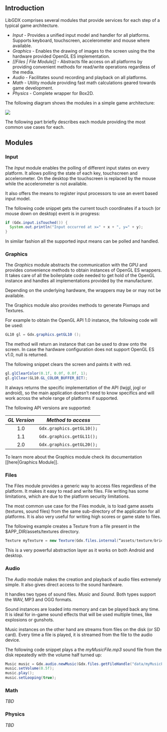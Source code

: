 ## Introduction ##

LibGDX comprises several modules that provide services for each step of a typical game architecture. 

 * *Input* - Provides a unified input model and handler for all platforms. Supports keyboard, touchscreen, accelerometer and mouse where available. 
 * *Graphics* - Enables the drawing of images to the screen using the the hardware provided OpenGL ES implementation.
 * *[[Files | File Module]]* - Abstracts file access on all platforms by providing convenient methods for read/write operations regardless of the media.
 * *Audio* - Facilitates sound recording and playback on all platforms.
 * *Math* - Utility module providing fast math calculations geared towards game development.
 * *Physics* - Complete wrapper for Box2D.

The following diagram shows the modules in a simple game architecture:

![](http://libgdx.googlecode.com/svn/wiki/img/modules_overview_diagram.png)

The following part briefly describes each module providing the most common use cases for each.

## Modules ##

### Input ###
The _Input_ module enables the polling of different input states on every platform. 
It allows polling the state of each key, touchscreen and accelerometer. On the desktop the touchscreen is replaced by the mouse while the accelerometer is not available.

It also offers the means to register input processors to use an event based input model. 

The following code snippet gets the current touch coordinates if a touch (or mouse down on desktop) event is in progress:
```java
if (Gdx.input.isTouched()) {
  System.out.println("Input occurred at x=" + x + ", y=" + y); 
}
```
In similar fashion all the supported input means can be polled and handled.

### Graphics ###
The _Graphics_ module abstracts the communication with the GPU and provides convenience methods to obtain instances of OpenGL ES wrappers. It takes care of all the boilerplate code needed to get hold of the OpenGL instance and handles all implementations provided by the manufacturer.

Depending on the underlying hardware, the wrappers may be or may not be available.

The Graphics module also provides methods to generate Pixmaps and Textures.

For example to obtain the OpenGL API 1.0 instance, the following code will be used:
```java
GL10 gl = Gdx.graphics.getGL10 ();
```
The method will return an instance that can be used to draw onto the screen. In case the hardware configuration does not support OpenGL ES v1.0, null is returned.

The following snippet clears the screen and paints it with red.
```java
gl.glClearColor(0.1f, 0.0f, 0.0f, 1);
gl.glClear(GL10.GL_COLOR_BUFFER_BIT);
```
It always returns the specific implementation of the API (lwjgl, jogl or android), so the main application doesn’t need to know specifics and will work across the whole range of platforms if supported.

The following API versions are supported:

|*GL Version* | *Method to access* |
|:---------:|:-----------------:|
|1.0 | `Gdx.graphics.getGL10();`|
|1.1 |`Gdx.graphics.getGL11();`|
|2.0 |`Gdx.graphics.getGL20();`|

To learn more about the Graphics module check its documentation [[here|Graphics Module]].

### Files ###
The Files module provides a generic way to access files regardless of the platform.
It makes it easy to read and write files. File writing has some limitations, which are due to the platform security limitations.

The most common use case for the Files module, is to load game assets (textures, sound files) from the same sub-directory of the application for all platforms.
It is also very useful for writing high scores or game state to files.

The following example creates a Texture from a file present in the $APP_DIR/assets/textures directory.
```java
Texture myTexture = new Texture(Gdx.files.internal(“assets/texture/brick.png”));
```
This is a very powerful abstraction layer as it works on both Android and desktop. 

### Audio ###
The _Audio_ module makes the creation and playback of audio files extremely simple. It also gives direct access to the sound hardware.

It handles two types of sound files. *Music* and *Sound*. Both types support the WAV, MP3 and OGG formats.

Sound instances are loaded into memory and can be played back any time. It is ideal for in-game sound effects that will be used multiple times, like explosions or gunshots.

Music instances on the other hand are streams from files on the disk (or SD card). Every time a file is played, it is streamed from the file to the audio device.

The following code snippet plays a the _myMusicFile.mp3_ sound file from the disk repeatedly with the volume half turned up:
```java
Music music = Gdx.audio.newMusic(Gdx.files.getFileHandle("data/myMusicFile.mp3", FileType.Internal));
music.setVolume(0.5f);
music.play();
music.setLooping(true);
```

### Math ###
_TBD_

### Physics ###
_TBD_